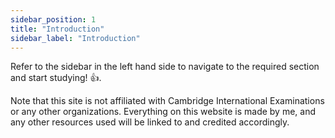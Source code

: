```yaml
---
sidebar_position: 1
title: "Introduction"
sidebar_label: "Introduction"
---
```


Refer to the sidebar in the left hand side to navigate to the required section and start studying! 👍.

Note that this site is not affiliated with Cambridge International Examinations or any other organizations. Everything on this website is made by me, and any other resources used will be linked to and credited accordingly.

